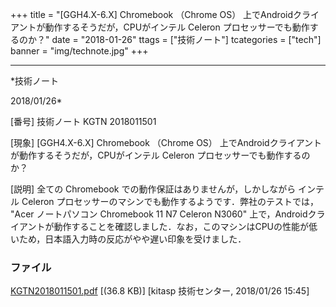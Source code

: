 ﻿+++
title = "[GGH4.X-6.X] Chromebook （Chrome OS） 上でAndroidクライアントが動作するそうだが，CPUがインテル Celeron プロセッサーでも動作するのか？"
date = "2018-01-26"
ttags = ["技術ノート"]
tcategories = ["tech"]
banner = "img/technote.jpg"
+++

-----------------------------------------------------------------------------------------------------------------------------

*技術ノート

2018/01/26*


[番号]
技術ノート KGTN 2018011501

[現象]
[GGH4.X-6.X] Chromebook （Chrome OS）
上でAndroidクライアントが動作するそうだが，CPUがインテル Celeron
プロセッサーでも動作するのか？

[説明]
全ての Chromebook での動作保証はありませんが，しかしながら インテル
Celeron プロセッサーのマシンでも動作するようです．弊社のテストでは，
"Acer ノートパソコン Chromebook 11 N7 Celeron N3060"
上で，Androidクライアントが動作することを確認しました．なお，このマシンはCPUの性能が低いため，日本語入力時の反応がやや遅い印象を受けました．


### ファイル

 
 


[KGTN2018011501.pdf](http://techreport.kitasp.net/attachments/download/3962/KGTN2018011501.pdf)
 [(36.8 KB)] [kitasp 技術センター, 2018/01/26
15:45]


 


 


